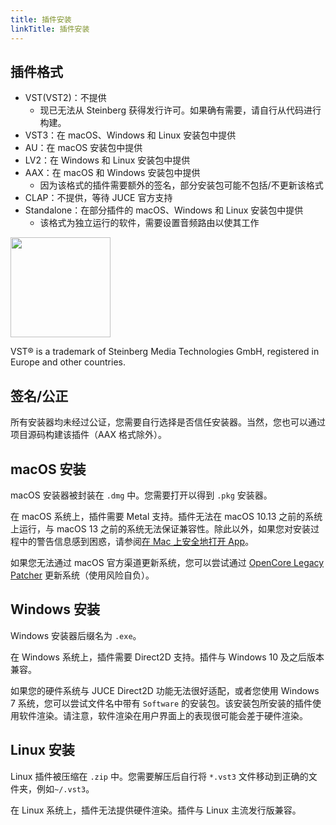 ```yaml
---
title: 插件安装
linkTitle: 插件安装
---
```


## 插件格式

- VST(VST2)：不提供
    - 现已无法从 Steinberg 获得发行许可。如果确有需要，请自行从代码进行构建。
- VST3：在 macOS、Windows 和 Linux 安装包中提供
- AU：在 macOS 安装包中提供
- LV2：在 Windows 和 Linux 安装包中提供
- AAX：在 macOS 和 Windows 安装包中提供
    - 因为该格式的插件需要额外的签名，部分安装包可能不包括/不更新该格式
- CLAP：不提供，等待 JUCE 官方支持
- Standalone：在部分插件的 macOS、Windows 和 Linux 安装包中提供
    - 该格式为独立运行的软件，需要设置音频路由以使其工作

<img src="/images/vst3.png" style="width: 120pt; max-width: 100%; height: auto"/>

VST® is a trademark of Steinberg Media Technologies GmbH, registered in Europe and other countries.

## 签名/公正

所有安装器均未经过公证，您需要自行选择是否信任安装器。当然，您也可以通过项目源码构建该插件（AAX 格式除外）。

## macOS 安装

macOS 安装器被封装在 `.dmg` 中。您需要打开以得到 `.pkg` 安装器。

在 macOS 系统上，插件需要 Metal 支持。插件无法在 macOS 10.13 之前的系统上运行，与 macOS 13 之前的系统无法保证兼容性。除此以外，如果您对安装过程中的警告信息感到困惑，请参阅[在 Mac 上安全地打开 App](https://support.apple.com/zh-cn/102445)。

如果您无法通过 macOS 官方渠道更新系统，您可以尝试通过 [OpenCore Legacy Patcher](https://github.com/dortania/OpenCore-Legacy-Patcher) 更新系统（使用风险自负）。

## Windows 安装

Windows 安装器后缀名为 `.exe`。

在 Windows 系统上，插件需要 Direct2D 支持。插件与 Windows 10 及之后版本兼容。

如果您的硬件系统与 JUCE Direct2D 功能无法很好适配，或者您使用 Windows 7 系统，您可以尝试文件名中带有 `Software` 的安装包。该安装包所安装的插件使用软件渲染。请注意，软件渲染在用户界面上的表现很可能会差于硬件渲染。

## Linux 安装

Linux 插件被压缩在 `.zip` 中。您需要解压后自行将 `*.vst3` 文件移动到正确的文件夹，例如`~/.vst3`。

在 Linux 系统上，插件无法提供硬件渲染。插件与 Linux 主流发行版兼容。